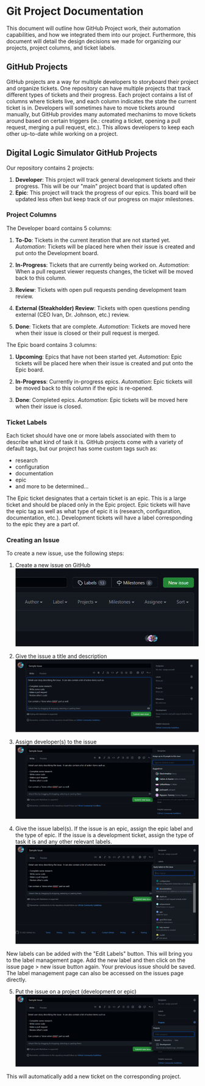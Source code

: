 # Git Project Documentation
This document will outline how GitHub Project work, their automation capabilities, and how we integrated them into our project.  Furthermore, this document will detail the design decisions we made for organizing our projects, project columns, and ticket labels.

## GitHub Projects
GitHub projects are a way for multiple developers to storyboard their project and organize tickets.  One repository can have multiple projects that track different types of tickets and their progress.  Each project contains a list of columns where tickets live, and each column indicates the state the current ticket is in.  Developers will sometimes have to move tickets around manually, but GitHub provides many automated mechanims to move tickets around based on certain triggers (ie.: creating a ticket, opening a pull request, merging a pull request, etc.).  This allows developers to keep each other up-to-date while working on a project.

## Digital Logic Simulator GitHub Projects
Our repository contains 2 projects:

1. **Developer**: This project will track general development tickets and their progress.  This will be our "main" project board that is updated often
2. **Epic**: This project will track the progress of our epics.  This board will be updated less often but keep track of our progress on major milestones.

### Project Columns
The Developer board contains 5 columns:

1. **To-Do**: Tickets in the current iteration that are not started yet.
*Automation*: Tickets will be placed here when their issue is created and put onto the Development board.

2. **In-Progress**: Tickets that are currently being worked on.
*Automation*: When a pull request viewer requests changes, the ticket will be moved back to this column.

3. **Review**: Tickets with open pull requests pending development team review.

4. **External (Steakholder) Review**: Tickets with open questions pending external (CEO Ivan, Dr. Johnson, etc.) review.

5. **Done**: Tickets that are complete.
*Automation*: Tickets are moved here when their issue is closed or their pull request is merged.

The Epic board contains 3 columns:

1. **Upcoming**: Epics that have not been started yet.
*Automation*: Epic tickets will be placed here when their issue is created and put onto the Epic board.

2. **In-Progress**: Currently in-progress epics.
*Automation*: Epic tickets will be moved back to this column if the epic is re-opened.

3. **Done**: Completed epics.
*Automation*: Epic tickets will be moved here when their issue is closed.

### Ticket Labels
Each ticket should have one or more labels associated with them to describe what kind of task it is.  GitHub projects come with a variety of default tags, but our project has some custom tags such as:

* research
* configuration
* documentation
* epic
* and more to be determined...

The Epic ticket designates that a certain ticket is an epic.  This is a large ticket and should be placed only in the Epic project.  Epic tickets will have the epic tag as well as what type of epic it is (research, configuration, documentation, etc.).  Development tickets will have a label corresponding to the epic they are a part of.

### Creating an Issue
To create a new issue, use the following steps:

1. Create a new issue on GitHub
![new_issue.png](./new_issue.png)

2. Give the issue a title and description
![new_issue_title_description](./new_issue_title_description.png)

3. Assign developer(s) to the issue
![new_issue_assignee](./new_issue_assignee.png)

4. Give the issue label(s).  If the issue is an epic, assign the epic label and the type of epic.  If the issue is a development ticket, assign the type of task it is and any other relevant labels.
![new_issue_label](./new_issue_label.png)

New labels can be added with the "Edit Labels" button.  This will bring you to the label management page.  Add the new label and then click on the issue page > new issue button again.  Your previous issue should be saved.  The label management page can also be accessed on the issues page directly.

5. Put the issue on a project (development or epic)
![new_issue_project](./new_issue_project.png)

This will automatically add a new ticket on the corresponding project.
